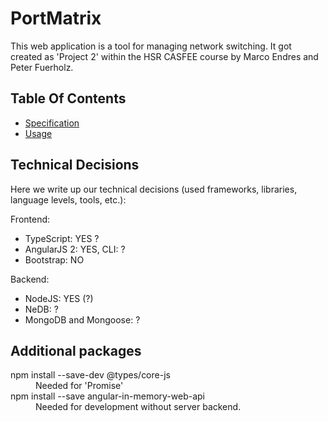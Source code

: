 # PortMatrix []()

This web application is a tool for managing network switching. It got created as 'Project 2' within the HSR CASFEE
course by Marco Endres and Peter Fuerholz.

## Table Of Contents
* [Specification](Specification.MD)
* [Usage](Usage.MD)


## Technical Decisions

Here we write up our technical decisions (used frameworks, libraries, language levels, tools, etc.):

Frontend:

* TypeScript: YES ?
* AngularJS 2: YES, CLI: ?
* Bootstrap: NO

Backend:

* NodeJS: YES (?)
* NeDB: ?
* MongoDB and Mongoose: ? 

## Additional packages
<dl>
  <dt>npm install --save-dev @types/core-js</dt>
  <dd>Needed for 'Promise'</dd>
  <dt>npm install --save angular-in-memory-web-api</dt>
  <dd>Needed for development without server backend.</dd>
</dl>
